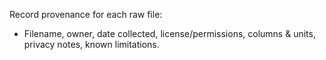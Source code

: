 Record provenance for each raw file:
- Filename, owner, date collected, license/permissions, columns & units, privacy notes, known limitations.
